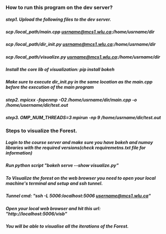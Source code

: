 ### How to run this program on the dev server?
##### step1. Upload the following files to the dev server.
##### scp /local_path/main.cpp usrname@mcs1.wlu.ca:/home/usrname/dir
##### scp /local_path/dir_init.py usrname@mcs1.wlu.ca:/home/usrname/dir
##### scp /local_path/visualize.py usrname@mcs1.wlu.ca:/home/usrname/dir
##### Install the core lib of visualization: pip install bokeh
##### Make sure to execute dir_init.py in the same location as the main.cpp before the execution of the main program
##### step2. mpicxx -fopenmp -O2 /home/usrname/dir/main.cpp -o /home/username/dir/test.out
##### step3. OMP_NUM_THREADS=3 mpirun -np 9 /home/usrname/dir/test.out


### Steps to visualize the Forest.
##### Login to the course server and make sure you have bokeh and numoy libraries with the required versions(check requiremetns.txt file for information)
##### Run python script "bokeh serve --show visualize.py"
##### To Visualize the forest on the web browser you need to open your local machine's terminal and setup and ssh tunnel.
##### Tunnel cmd: "ssh -L 5006:localhost:5006 username@mcs1.wlu.ca"
##### Open your local web browser and hit this url: "http://localhost:5006/visb"
##### You will be able to visualise all the iterations of the Forest.
